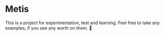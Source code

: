 # Metis

This is a project for experimentation, test and learning.
Feel free to take any examples, if you see any worth on them. 🙂 
